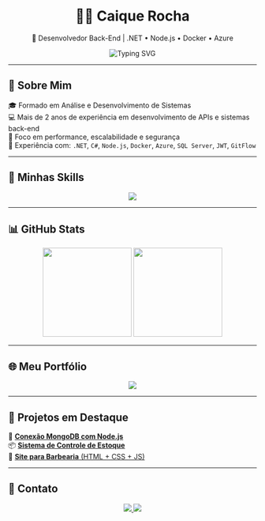 <!-- HEADER COM NOME E TÍTULO -->
<h1 align="center">👨‍💻 Caique Rocha</h1>
<p align="center">🚀 Desenvolvedor Back-End | .NET • Node.js • Docker • Azure</p>

<p align="center">
  <img src="https://readme-typing-svg.demolab.com?font=Fira+Code&duration=2500&pause=500&color=00F7FF&width=435&lines=Desenvolvedor+Back-end+.NET;Node.js+%7C+JavaScript+%7C+Docker+%7C+Azure;APIs+robustas+%7C+Escalabilidade+%7C+Segurança;Sempre+aprendendo+e+evoluindo!+💡" alt="Typing SVG" />
</p>

---

## 🧾 Sobre Mim

🎓 Formado em Análise e Desenvolvimento de Sistemas  
💻 Mais de 2 anos de experiência em desenvolvimento de APIs e sistemas back-end  
🚀 Foco em performance, escalabilidade e segurança  
🔧 Experiência com: `.NET`, `C#`, `Node.js`, `Docker`, `Azure`, `SQL Server`, `JWT`, `GitFlow`

---

## 🧠 Minhas Skills

<div align="center">

<!-- Skills em cards com badge -->
<img src="https://skillicons.dev/icons?i=dotnet,csharp,nodejs,javascript,sql,docker,azure,git,github,visualstudio,vscode" />

</div>

---

## 📊 GitHub Stats

<div align="center">
  <img height="180em" src="https://github-readme-stats.vercel.app/api?username=SEU_USUARIO&show_icons=true&theme=react" />
  <img height="180em" src="https://github-readme-stats.vercel.app/api/top-langs/?username=SEU_USUARIO&layout=compact&theme=react" />
</div>

---

## 🌐 Meu Portfólio

<p align="center">
  <a href="https://portfolio-caique-psi.vercel.app/" target="_blank">
    <img src="https://img.shields.io/badge/🌎 Ver Meu Portfólio-000000?style=for-the-badge&logo=vercel&logoColor=white" />
  </a>
</p>

---

## 🚧 Projetos em Destaque

🧩 [**Conexão MongoDB com Node.js**](https://github.com/SEU_USUARIO/seu-projeto-mongo)  
📦 [**Sistema de Controle de Estoque**](https://github.com/SEU_USUARIO/seu-projeto-estoque)  
💈 [**Site para Barbearia** (HTML + CSS + JS)](https://github.com/SEU_USUARIO/site-barbearia)

---

## 🎯 Contato

<p align="center">
  <a href="https://github.com/SEU_USUARIO" target="_blank">
    <img src="https://img.shields.io/badge/GitHub-000?style=for-the-badge&logo=github&logoColor=white" />
  </a>
  <a href="https://www.linkedin.com/in/SEU-LINKEDIN" target="_blank">
    <img src="https://img.shields.io/badge/LinkedIn-0A66C2?style=for-the-badge&logo=linkedin&logoColor=white" />
  </a>
</p>
